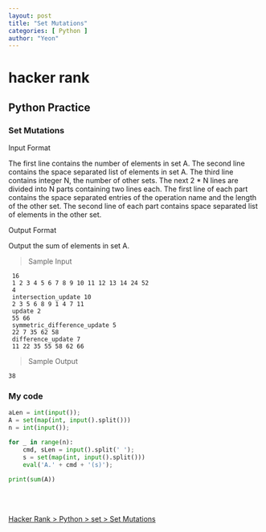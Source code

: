 ```yaml
---
layout: post
title: "Set Mutations"
categories: [ Python ]
author: "Yeon"
---
```


# hacker rank

## Python Practice
### Set Mutations

Input Format

The first line contains the number of elements in set A.
The second line contains the space separated list of elements in set A.
The third line contains integer N, the number of other sets.
The next 2 * N lines are divided into N parts containing two lines each.
The first line of each part contains the space separated entries of the operation name and the length of the other set.
The second line of each part contains space separated list of elements in the other set.



Output Format

Output the sum of elements in set A.

> Sample Input
~~~
 16
 1 2 3 4 5 6 7 8 9 10 11 12 13 14 24 52
 4
 intersection_update 10
 2 3 5 6 8 9 1 4 7 11
 update 2
 55 66
 symmetric_difference_update 5
 22 7 35 62 58
 difference_update 7
 11 22 35 55 58 62 66
~~~

> Sample Output
~~~
38
~~~

### My code
```python
aLen = int(input());
A = set(map(int, input().split()))
n = int(input());

for _ in range(n):
    cmd, sLen = input().split(' ');
    s = set(map(int, input().split()))
    eval('A.' + cmd + '(s)');
    
print(sum(A))
```

<br>
<br>

[Hacker Rank > Python > set > Set Mutations ](https://www.hackerrank.com/challenges/py-set-mutations/problem)